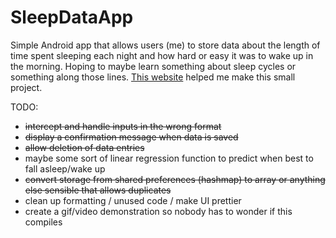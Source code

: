 # SleepDataApp

Simple Android app that allows users (me) to store data about the length of time spent sleeping each night and how hard or easy it was to wake up in the morning. Hoping to maybe learn something about sleep cycles or something along those lines. [This website](https://examples.javacodegeeks.com/core-java/util/regex/matcher/validate-time-in-24-hours-format-with-java-regular-expression-example/) helped me make this small project.

TODO:
- ~~intercept and handle inputs in the wrong format~~
- ~~display a confirmation message when data is saved~~
- ~~allow deletion of data entries~~
- maybe some sort of linear regression function to predict when best to fall asleep/wake up
- ~~convert storage from shared preferences (hashmap) to array or anything else sensible that allows duplicates~~
- clean up formatting / unused code / make UI prettier
- create a gif/video demonstration so nobody has to wonder if this compiles
